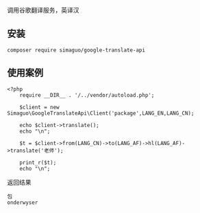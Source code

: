 调用谷歌翻译服务，英译汉

安装
---
    composer require simaguo/google-translate-api

使用案例
----

    <?php
        require __DIR__ . '/../vendor/autoload.php';

        $client = new Simaguo\GoogleTranslateApi\Client('package',LANG_EN,LANG_CN);

        echo $client->translate();
        echo "\n";

        $t = $client->from(LANG_CN)->to(LANG_AF)->hl(LANG_AF)->translate('老师');

        print_r($t);
        echo "\n";




返回结果

    包
    onderwyser